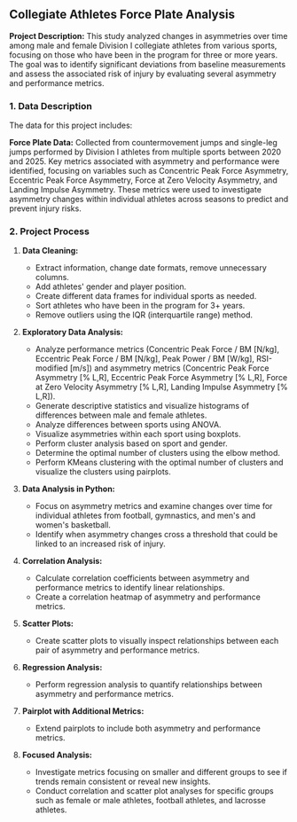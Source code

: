 ## Collegiate Athletes Force Plate Analysis

**Project Description:** This study analyzed changes in asymmetries over time among male and female Division I collegiate athletes from various sports, focusing on those who have been in the program for three or more years. The goal was to identify significant deviations from baseline measurements and assess the associated risk of injury by evaluating several asymmetry and performance metrics.

### 1. Data Description

The data for this project includes:

**Force Plate Data:** Collected from countermovement jumps and single-leg jumps performed by Division I athletes from multiple sports between 2020 and 2025. Key metrics associated with asymmetry and performance were identified, focusing on variables such as Concentric Peak Force Asymmetry, Eccentric Peak Force Asymmetry, Force at Zero Velocity Asymmetry, and Landing Impulse Asymmetry. These metrics were used to investigate asymmetry changes within individual athletes across seasons to predict and prevent injury risks.

### 2. Project Process

1. **Data Cleaning:**
   - Extract information, change date formats, remove unnecessary columns.
   - Add athletes' gender and player position.
   - Create different data frames for individual sports as needed.
   - Sort athletes who have been in the program for 3+ years.
   - Remove outliers using the IQR (interquartile range) method.

2. **Exploratory Data Analysis:**
   - Analyze performance metrics (Concentric Peak Force / BM [N/kg], Eccentric Peak Force / BM [N/kg], Peak Power / BM [W/kg], RSI-modified [m/s]) and asymmetry metrics (Concentric Peak Force Asymmetry [% L,R], Eccentric Peak Force Asymmetry [% L,R], Force at Zero Velocity Asymmetry [% L,R], Landing Impulse Asymmetry [% L,R]).
   - Generate descriptive statistics and visualize histograms of differences between male and female athletes.
   - Analyze differences between sports using ANOVA.
   - Visualize asymmetries within each sport using boxplots.
   - Perform cluster analysis based on sport and gender.
   - Determine the optimal number of clusters using the elbow method.
   - Perform KMeans clustering with the optimal number of clusters and visualize the clusters using pairplots.

3. **Data Analysis in Python:**
   - Focus on asymmetry metrics and examine changes over time for individual athletes from football, gymnastics, and men's and women's basketball.
   - Identify when asymmetry changes cross a threshold that could be linked to an increased risk of injury.

4. **Correlation Analysis:**
   - Calculate correlation coefficients between asymmetry and performance metrics to identify linear relationships.
   - Create a correlation heatmap of asymmetry and performance metrics.

5. **Scatter Plots:**
   - Create scatter plots to visually inspect relationships between each pair of asymmetry and performance metrics.

6. **Regression Analysis:**
   - Perform regression analysis to quantify relationships between asymmetry and performance metrics.

7. **Pairplot with Additional Metrics:**
   - Extend pairplots to include both asymmetry and performance metrics.

8. **Focused Analysis:**
   - Investigate metrics focusing on smaller and different groups to see if trends remain consistent or reveal new insights.
   - Conduct correlation and scatter plot analyses for specific groups such as female or male athletes, football athletes, and lacrosse athletes.


<!--
```javascript
if (isAwesome){
  return true
}
```

### 2. Assess assumptions on which statistical inference will be based

```javascript
if (isAwesome){
  return true
}
```

### 3. Support the selection of appropriate statistical tools and techniques

<img src="images/dummy_thumbnail.jpg?raw=true"/>

### 4. Provide a basis for further data collection through surveys or experiments

Sed ut perspiciatis unde omnis iste natus error sit voluptatem accusantium doloremque laudantium, totam rem aperiam, eaque ipsa quae ab illo inventore veritatis et quasi architecto beatae vitae dicta sunt explicabo. 

For more details see [GitHub Flavored Markdown](https://guides.github.com/features/mastering-markdown/). -->
